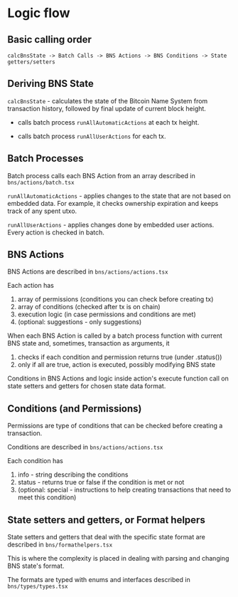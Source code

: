 # Logic flow

## Basic calling order

```
calcBnsState -> Batch Calls -> BNS Actions -> BNS Conditions -> State getters/setters
```

## Deriving BNS State

`calcBnsState` - calculates the state of the Bitcoin Name System from transaction history, followed by final update of current block height.

- calls batch process `runAllAutomaticActions` at each tx height.

- calls batch process `runAllUserActions` for each tx.

## Batch Processes

Batch process calls each BNS Action from an array described in `bns/actions/batch.tsx`

`runAllAutomaticActions` - applies changes to the state that are not based on embedded data. For example, it checks ownership expiration and keeps track of any spent utxo.

`runAllUserActions` - applies changes done by embedded user actions. Every action is checked in batch.

## BNS Actions

BNS Actions are described in `bns/actions/actions.tsx`

Each action has

1. array of permissions (conditions you can check before creating tx)
2. array of conditions (checked after tx is on chain)
3. execution logic (in case permissions and conditions are met)
4. (optional: suggestions - only suggestions)

When each BNS Action is called by a batch process function with current BNS state and, sometimes, transaction as arguments, it

1. checks if each condition and permission returns true (under .status())
2. only if all are true, action is executed, possibly modifying BNS state

Conditions in BNS Actions and logic inside action's execute function call on state setters and getters for chosen state data format.

## Conditions (and Permissions)

Permissions are type of conditions that can be checked before creating a transaction.

Conditions are described in `bns/actions/actions.tsx`

Each condition has

1. info - string describing the conditions
2. status - returns true or false if the condition is met or not
3. (optional: special - instructions to help creating transactions that need to meet this condition)

## State setters and getters, or Format helpers

State setters and getters that deal with the specific state format are described in `bns/formathelpers.tsx`

This is where the complexity is placed in dealing with parsing and changing BNS state's format.

The formats are typed with enums and interfaces described in `bns/types/types.tsx`
